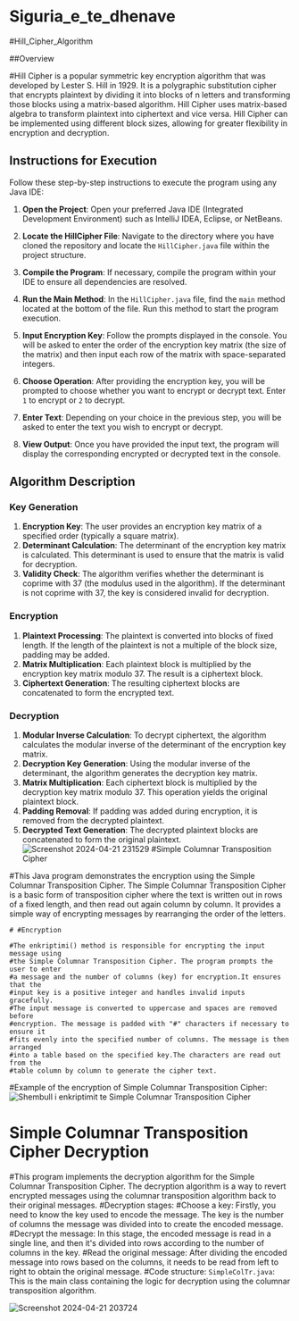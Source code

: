 

# Siguria_e_te_dhenave

#Hill_Cipher_Algorithm

##Overview

#Hill Cipher is a popular symmetric key encryption algorithm that was developed by Lester S. Hill in 1929. It is a polygraphic substitution cipher that encrypts plaintext by dividing it into blocks of n letters and transforming those blocks using a matrix-based algorithm. Hill Cipher uses matrix-based algebra to transform plaintext into ciphertext and vice versa. Hill Cipher can be implemented using different block sizes, allowing for greater flexibility in encryption and decryption.

## Instructions for Execution
Follow these step-by-step instructions to execute the program using any Java IDE:

1. **Open the Project**: Open your preferred Java IDE (Integrated Development Environment) such as IntelliJ IDEA, Eclipse, or NetBeans.

2. **Locate the HillCipher File**: Navigate to the directory where you have cloned the repository and locate the `HillCipher.java` file within the project structure.

3. **Compile the Program**: If necessary, compile the program within your IDE to ensure all dependencies are resolved.

4. **Run the Main Method**: In the `HillCipher.java` file, find the `main` method located at the bottom of the file. Run this method to start the program execution.

5. **Input Encryption Key**: Follow the prompts displayed in the console. You will be asked to enter the order of the encryption key matrix (the size of the matrix) and then input each row of the matrix with space-separated integers.

6. **Choose Operation**: After providing the encryption key, you will be prompted to choose whether you want to encrypt or decrypt text. Enter `1` to encrypt or `2` to decrypt.

7. **Enter Text**: Depending on your choice in the previous step, you will be asked to enter the text you wish to encrypt or decrypt.

8. **View Output**: Once you have provided the input text, the program will display the corresponding encrypted or decrypted text in the console.

## Algorithm Description

### Key Generation
1. **Encryption Key**: The user provides an encryption key matrix of a specified order (typically a square matrix).
2. **Determinant Calculation**: The determinant of the encryption key matrix is calculated. This determinant is used to ensure that the matrix is valid for decryption.
3. **Validity Check**: The algorithm verifies whether the determinant is coprime with 37 (the modulus used in the algorithm). If the determinant is not coprime with 37, the key is considered invalid for decryption.

### Encryption
1. **Plaintext Processing**: The plaintext is converted into blocks of fixed length. If the length of the plaintext is not a multiple of the block size, padding may be added.
2. **Matrix Multiplication**: Each plaintext block is multiplied by the encryption key matrix modulo 37. The result is a ciphertext block.
3. **Ciphertext Generation**: The resulting ciphertext blocks are concatenated to form the encrypted text.

### Decryption
1. **Modular Inverse Calculation**: To decrypt ciphertext, the algorithm calculates the modular inverse of the determinant of the encryption key matrix.
2. **Decryption Key Generation**: Using the modular inverse of the determinant, the algorithm generates the decryption key matrix.
3. **Matrix Multiplication**: Each ciphertext block is multiplied by the decryption key matrix modulo 37. This operation yields the original plaintext block.
4. **Padding Removal**: If padding was added during encryption, it is removed from the decrypted plaintext.
5. **Decrypted Text Generation**: The decrypted plaintext blocks are concatenated to form the original plaintext.
![Screenshot 2024-04-21 231529](https://github.com/Aldialdiqw/Siguria_e_te_dhenave/assets/98291577/ee2fa246-b725-4c10-aab6-1a5852b5f254)
#Simple Columnar Transposition Cipher

#This Java program demonstrates the encryption using the Simple Columnar Transposition Cipher. The Simple Columnar Transposition Cipher is a basic form of transposition cipher where the text is written out in rows of a fixed length, and then read out again column by column. It provides a simple way of encrypting messages by rearranging the order of the letters.

    # #Encryption

    #The enkriptimi() method is responsible for encrypting the input message using 
    #the Simple Columnar Transposition Cipher. The program prompts the user to enter 
    #a message and the number of columns (key) for encryption.It ensures that the 
    #input key is a positive integer and handles invalid inputs gracefully.
    #The input message is converted to uppercase and spaces are removed before 
    #encryption. The message is padded with "#" characters if necessary to ensure it 
    #fits evenly into the specified number of columns. The message is then arranged 
    #into a table based on the specified key.The characters are read out from the 
    #table column by column to generate the cipher text.
    
#Example of the encryption of Simple Columnar Transposition Cipher:
![Shembull i enkriptimit te Simple Columnar Transposition Cipher](https://github.com/Aldialdiqw/Siguria_e_te_dhenave/assets/155023104/3bfc6699-bbd9-4b44-840f-a1ffa3e70fd1)

# Simple Columnar Transposition Cipher Decryption
#This program implements the decryption algorithm for the Simple Columnar Transposition Cipher. The decryption algorithm is a way to revert encrypted messages using the columnar transposition algorithm back to their original messages.
#Decryption stages:
#Choose a key: Firstly, you need to know the key used to encode the message. The key is the number of columns the message was divided into to create the encoded message.
#Decrypt the message: In this stage, the encoded message is read in a single line, and then it's divided into rows according to the number of columns in the key.
#Read the original message: After dividing the encoded message into rows based on the columns, it needs to be read from left to right to obtain the original message.
#Code structure: `SimpleColTr.java`: This is the main class containing the logic for decryption using the columnar transposition algorithm.



 ![Screenshot 2024-04-21 203724](https://github.com/Aldialdiqw/Siguria_e_te_dhenave/assets/98291577/ecd86ddb-a25b-4369-96bd-849ed763417e)

        
